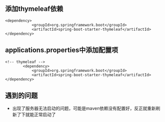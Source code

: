 ## 添加thymeleaf依赖
```
<dependency>
			<groupId>org.springframework.boot</groupId>
			<artifactId>spring-boot-starter-thymeleaf</artifactId>
</dependency>
```

## applications.properties中添加配置项
```
<!-- thymeleaf -->
		<dependency>
			<groupId>org.springframework.boot</groupId>
			<artifactId>spring-boot-starter-thymeleaf</artifactId>
</dependency>
```

## 遇到的问题
* 出现了服务器无法启动的问题，可能是maven依赖没有配置好，反正就重新刷新了下就能正常启动了